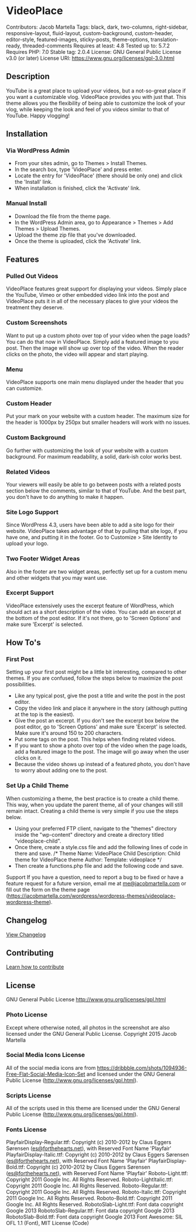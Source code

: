 # VideoPlace
Contributors: Jacob Martella
Tags: black, dark, two-columns, right-sidebar, responsive-layout, fluid-layout, custom-background, custom-header, editor-style, featured-images, sticky-posts, theme-options, translation-ready, threaded-comments
Requires at least: 4.8
Tested up to: 5.7.2
Requires PHP: 7.0
Stable tag: 2.0.4
License: GNU General Public License v3.0 (or later)
License URI: https://www.gnu.org/licenses/gpl-3.0.html

## Description
YouTube is a great place to upload your videos, but a not-so-great place if you want a customizable vlog. VideoPlace provides you with just that. This theme allows you the flexibility of being able to customize the look of your vlog, while keeping the look and feel of you videos similar to that of YouTube. Happy vlogging!

## Installation
### Via WordPress Admin
- From your sites admin, go to Themes > Install Themes.
- In the search box, type 'VideoPlace' and press enter.
- Locate the entry for 'VideoPlace' (there should be only one) and click the 'Install' link.
- When installation is finished, click the 'Activate' link.

### Manual Install
- Download the file from the theme page.
- In the WordPress Admin area, go to Appearance > Themes > Add Themes > Upload Themes.
- Upload the theme zip file that you've downloaded.
- Once the theme is uploaded, click the 'Activate' link.

## Features
### Pulled Out Videos
VideoPlace features great support for displaying your videos. Simply place the YouTube, Vimeo or other embedded video link into the post and VideoPlace puts it in all of the necessary places to give your videos the treatment they deserve.

### Custom Screenshots
Want to put up a custom photo over top of your video when the page loads? You can do that now in VideoPlace. Simply add a featured image to you post. Then the image will show up over top of the video. When the reader clicks on the photo, the video will appear and start playing.

### Menu
VideoPlace supports one main menu displayed under the header that you can customize.

### Custom Header
Put your mark on your website with a custom header. The maximum size for the header is 1000px by 250px but smaller headers will work with no issues.

### Custom Background
Go further with customizing the look of your website with a custom background. For maximum readability, a solid, dark-ish color works best.

### Related Videos
Your viewers will easily be able to go between posts with a related posts section below the comments, similar to that of YouTube. And the best part, you don't have to do anything to make it happen.

### Site Logo Support
Since WordPress 4.3, users have been able to add a site logo for their website. VideoPlace takes advantage of that by pulling that site logo, if you have one, and putting it in the footer. Go to Customize > Site Identity to upload your logo.

### Two Footer Widget Areas
Also in the footer are two widget areas, perfectly set up for a custom menu and other widgets that you may want use.

### Excerpt Support
VideoPlace extensively uses the excerpt feature of WordPress, which should act as a short description of the video. You can add an excerpt at the bottom of the post editor. If it's not there, go to 'Screen Options' and make sure 'Excerpt' is selected.

## How To's
### First Post
Setting up your first post might be a little bit interesting, compared to other themes. If you are confused, follow the steps below to maximize the post possibilities.
- Like any typical post, give the post a title and write the post in the post editor.
- Copy the video link and place it anywhere in the story (although putting at the top is the easiest).
- Give the post an excerpt. If you don't see the excerpt box below the post editor, go to 'Screen Options' and make sure 'Excerpt' is selected. Make sure it's around 150 to 200 characters.
- Put some tags on the post. This helps when finding related videos.
- If you want to show a photo over top of the video when the page loads, add a featured image to the post. The image will go away when the user clicks on it.
- Because the video shows up instead of a featured photo, you don't have to worry about adding one to the post.

### Set Up a Child Theme
When customizing a theme, the best practice is to create a child theme. This way, when you update the parent theme, all of your changes will still remain intact. Creating a child theme is very simple if you use the steps below.
- Using your preferred FTP client, navigate to the "themes" directory inside the "wp-content" directory and create a directory titled "videoplace-child".
- Once there, create a style.css file and add the following lines of code in there and save.
	/*
	Theme Name: VideoPlace Child
	Description: Child theme for VideoPlace theme
	Author: <Your Name>
	Template: videoplace
	*/
- Then create a functions.php file and add the following code and save.
	<?php function videoplace_child_theme_styles() {
		wp_enqueue_style( 'main_css', get_stylesheet_uri() );
	}
	add_action( 'wp_enqueue_scripts', 'videoplace_child_theme_styles', 10 ); ?>

 Support
If you have a question, need to report a bug to be fixed or have a feature request for a future version, email me at me@jacobmartella.com or fill out the form on the theme page (https://jacobmartella.com/wordpress/wordpress-themes/videoplace-wordpress-theme).

## Changelog
[View Changelog](CHANGELOG.md)

## Contributing
[Learn how to contribute](CONTRIBUTING.md)

## License
GNU General Public License
http://www.gnu.org/licenses/gpl.html

### Photo License
Except where otherwise noted, all photos in the screenshot are also licensed under the GNU General Public License. Copyright 2015 Jacob Martella

### Social Media Icons License
All of the social media icons are from https://dribbble.com/shots/1094936-Free-Flat-Social-Media-Icon-Set and licensed under the GNU General Public License (http://www.gnu.org/licenses/gpl.html).

### Scripts License
All of the scripts used in this theme are licensed under the GNU General Public License (http://www.gnu.org/licenses/gpl.html).

### Fonts License
PlayfairDisplay-Regular.ttf: Copyright (c) 2010-2012 by Claus Eggers Sørensen (es@forthehearts.net), with Reserved Font Name 'Playfair'
PlayfairDisplay-Italic.ttf: Copyright (c) 2010-2012 by Claus Eggers Sørensen (es@forthehearts.net), with Reserved Font Name 'Playfair'
PlayfairDisplay-Bold.ttf: Copyright (c) 2010-2012 by Claus Eggers Sørensen (es@forthehearts.net), with Reserved Font Name 'Playfair'
Roboto-Light.ttf: Copyright 2011 Google Inc. All Rights Reserved.
Roboto-LightItalic.ttf: Copyright 2011 Google Inc. All Rights Reserved.
Roboto-Regular.ttf: Copyright 2011 Google Inc. All Rights Reserved.
Roboto-Italic.ttf: Copyright 2011 Google Inc. All Rights Reserved.
Roboto-Bold.ttf: Copyright 2011 Google Inc. All Rights Reserved.
RobotoSlab-Light.ttf: Font data copyright Google 2013
RobotoSlab-Regular.ttf: Font data copyright Google 2013
RobotoSlab-Bold.ttf: Font data copyright Google 2013
Font Awesome: SIL OFL 1.1 (Font), MIT License (Code)
